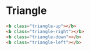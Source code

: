 # Triangle

```html
<b class="triangle-up"></b>
<b class="triangle-right"></b>
<b class="triangle-down"></b>
<b class="triangle-left"></b>
```

